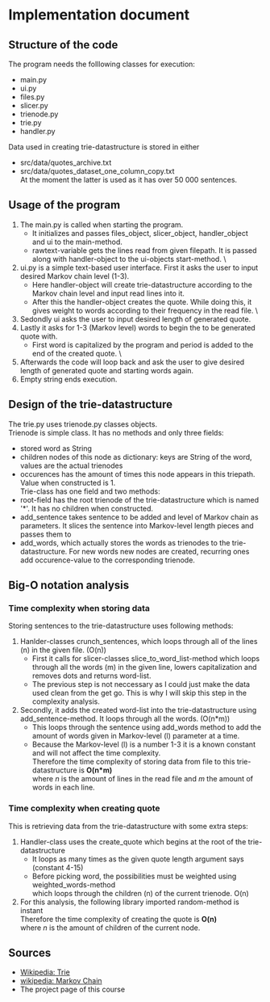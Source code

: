 # Implementation document

## Structure of the code
The program needs the folllowing classes for execution:
* main.py
* ui.py
* files.py
* slicer.py
* trienode.py
* trie.py
* handler.py 

Data used in creating trie-datastructure is stored in either 
* src/data/quotes_archive.txt 
* src/data/quotes_dataset_one_column_copy.txt \
At the moment the latter is used as it has over 50 000 sentences.

## Usage of the program

1. The main.py is called when starting the program.
    * It initializes and passes files_object, slicer_object, handler_object and ui to the main-method. 
    * rawtext-variable gets the lines read from given filepath. It is passed along with handler-object to the ui-objects start-method. \
2. ui.py is a simple text-based user interface. First it asks the user to input desired Markov chain level (1-3). 
    * Here handler-object will create trie-datastructure according to the Markov chain level and input read lines into it. 
    * After this the handler-object creates the quote. While doing this, it gives weight to words according to their frequency in the read file. \
3. Sedondly ui asks the user to input desired length of generated quote. 
4. Lastly it asks for 1-3 (Markov level) words to begin the to be generated quote with. 
    * First word is capitalized by the program and period is added to the end of the created quote. \
5. Afterwards the code will loop back and ask the user to give desired length of generated quote and starting words again. 
6. Empty string ends execution. 

## Design of the trie-datastructure

The trie.py uses trienode.py classes objects. \
Trienode is simple class. It has no methods and only three fields:
* stored word as String
* children nodes of this node as dictionary: keys are String of the word, values are the actual trienodes
* occurences has the amount of times this node appears in this triepath. Value when constructed is 1. \
Trie-class has one field and two methods:
* root-field has the root trienode of the trie-datastructure which is named '\*'. It has no children when constructed.
* add_sentence takes sentence to be added and level of Markov chain as parameters. It slices the sentence into Markov-level length pieces and passes them to
* add_words, which actually stores the words as trienodes to the trie-datastructure. For new words new nodes are created, recurring ones add occurence-value to the corresponding trienode. 

## Big-O notation analysis

### Time complexity when storing data

Storing sentences to the trie-datastructure uses following methods:
1. Hanlder-classes crunch_sentences, which loops through all of the lines (n) in the given file. (O(n))
    * First it calls for slicer-classes slice_to_word_list-method which loops through all the words (m) in the given line, lowers capitalization and removes dots and returns word-list.
    * The previous step is not neccessary as I could just make the data used clean from the get go. This is why I will skip this step in the complexity analysis.
2. Secondly, it adds the created word-list into the trie-datastructure using add_sentence-method. It loops through all the words. (O(n\*m))
    * This loops through the sentence using add_words method to add the amount of words given in Markov-level (l) parameter at a time.
    * Because the Markov-level (l) is a number 1-3 it is a known constant and will not affect the time complexity. \
Therefore the time complexity of storing data from file to this trie-datastructure is **O(n\*m)** \
where *n* is the amount of lines in the read file and *m* the amount of words in each line. 

### Time complexity when creating quote

This is retrieving data from the trie-datastructure with some extra steps:
1. Handler-class uses the create_quote which begins at the root of the trie-datastructure
    * It loops as many times as the given quote length argument says (constant 4-15)
    * Before picking word, the possibilities must be weighted using weighted_words-method \
     which loops through the children (n) of the current trienode. O(n)
2. For this analysis, the following library imported random-method is instant \
Therefore the time complexity of creating the quote is **O(n)** \
where *n* is the amount of children of the current node. 


## Sources
* [Wikipedia: Trie](https://en.wikipedia.org/wiki/Trie)
* [wikipedia: Markov Chain](https://en.wikipedia.org/wiki/Markov_chain)
* The project page of this course

